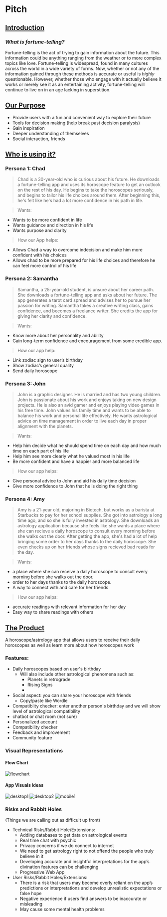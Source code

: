 # **Pitch**

## <ins>**Introduction**</inns>

### *What is fortune-telling?*
Fortune-telling is the act of trying to gain information about the future. This information could be anything ranging from the weather or to more complex topics like love. Fortune-telling is widespread, found in many cultures across the world in a wide variety of forms. Now, whether or not any of the information gained through these methods is accurate or useful is *highly* questionable. However, whether those who engage with it actually believe it works or merely see it as an entertaining activity, fortune-telling will continue to live on in an age lacking in superstition.

## <ins>**Our Purpose**</ins>
* Provide users with a fun and convenient way to explore their future
* Tools for decision making (help break past decision paralysis)
* Gain inspiration
* Deeper understanding of themselves
* Social interaction, friends

## <ins>**Who is using it?**</ins>

### Persona 1: Chad
> Chad is a 30-year-old who is curious about his future. He downloads a fortune-telling app and uses its horoscope feature to get an outlook on the rest of his day. He begins to take the horoscopes seriously, and begins to tailor his life choices around them. After beginning this, he's felt like he's had a lot more confidence in his path in life. 

> Wants:
- Wants to be more confident in life
- Wants guidance and direction in his life
- Wants purpose and clarity 
> How our App helps:
- Allows Chad a way to overcome indecision and make him more confident with his choices
- Allows chad to be more prepared for his life choices and therefore he can feel more control of his life


### Persona 2: Samantha
> Samantha, a 25-year-old student, is unsure about her career path. She downloads a fortune-telling app and asks about her future. The app generates a tarot card spread and advises her to pursue her passion for writing. Samantha takes a creative writing class, gains confidence, and becomes a freelance writer. She credits the app for giving her clarity and confidence.

> Wants:
- Know more about her personality and ability
- Gain long-term confidence and encouragement from some credible app.
>How our app help:
- Link zodiac sign to user’s birthday
- Show zodiac’s general quality
- Send daily horoscope


### Persona 3: John
> John is a graphic designer. He is married and has two young children. John is passionate about his work and enjoys taking on new design projects. He is also an avid gamer and enjoys playing video games in his free time. John values his family time and wants to be able to balance his work and personal life effectively. He wants astrological advice on time management in order to live each day in proper alignment with the planets.

> Wants:
- Help him decide what he should spend time on each day and how much time on each part of his life
- Help him see more clearly what he valued most in his life
- Be more confident and have a happier and more balanced life
> How our app helps:
- Give personal advice to John and aid his daily time decision
- Give more confidence to John that he is doing the right thing


### Persona 4: Amy  
> Amy is a 21-year old, majoring in Biotech, but works as a barista at Starbucks to pay for her school supplies. She got into astrology a long time ago, and so she is fully invested in astrology. She downloads an astrology application because she feels like she wants a place where she can recieve a daily horoscope to consult every morning before she walks out the door. After getting the app, she's had a lot of help bringing some order to her days thanks to the daily horoscope. She even checks up on her friends whose signs recieved bad reads for the day.

> Wants:
- a place where she can receive a daily horoscope to consult every morning before she walks out the door. 
- order to her days thanks to the daily horoscope. 
- A way to connect with and care for her friends
> How our app helps:
- accurate readings with relevant information for her day
- Easy way to share readings with others


## <ins>**The Product**</ins>
A horoscope/astrology app that allows users to receive their daily horoscopes as well as learn more about how horoscopes work 

### **Features**:
* Daily horoscopes based on user's birthday
    * Will also include other astrological phenomena such as:
        * Planets in retrograde
        *  Rising Signs
        * 
* Social aspect: you can share your horoscope with friends
  * Copy/paste like Wordle
* Compatiblity checker: enter another person's birthday and we will show level of astrological compatibility
* chatbot or chat room (not sure)
* Personalized account
* Compatibility checker
* Feedback and improvement
* Community feature

### **Visual Representations**  

#### Flow Chart

![flowchart](diagram.drawio.png)

#### App Visuals Ideas

![desktop1](resources/images/desktop_design.jpg)
![desktop2](resources/images/desktop_popup.jpg)
![mobile1](resources/images/mobile_design.jpg)


### **Risks and Rabbit Holes**
(Things we are calling out as difficult up front)
* Technical Risks/Rabbit Hole/Extensions:
   * Adding databases to get data on astrological events
   * Real time chat with psychic
   * Privacy concerns if we do connect to internet
   * We need to get astrology right to not offend the people who truly believe in it
   * Developing accurate and insightful interpretations for the app’s divination features can be challenging
   * Progressive Web App
* User Risks/Rabbit Holes/Extensions:
   * There is a risk that users may become overly reliant on the app’s predictions or interpretations and develop unrealistic expectations or false hope
   * Negative experience if  users find answers to be inaccurate or misleading
   * May cause some mental health problems

